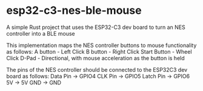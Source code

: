 # esp32-c3-nes-ble-mouse
A simple Rust project that uses the ESP32-C3 dev board to turn an NES controller into a BLE mouse

This implementation maps the NES controller buttons to mouse functionality as follows:
A button - Left Click
B button - Right Click
Start Button - Wheel Click
D-Pad - Directional, with mouse acceleration as the button is held

The pins of the NES controller should be connected to the ESP32C3 dev board as follows:
Data Pin -> GPIO4
CLK Pin -> GPIO5
Latch Pin -> GPIO6
5V -> 5V
GND -> GND

